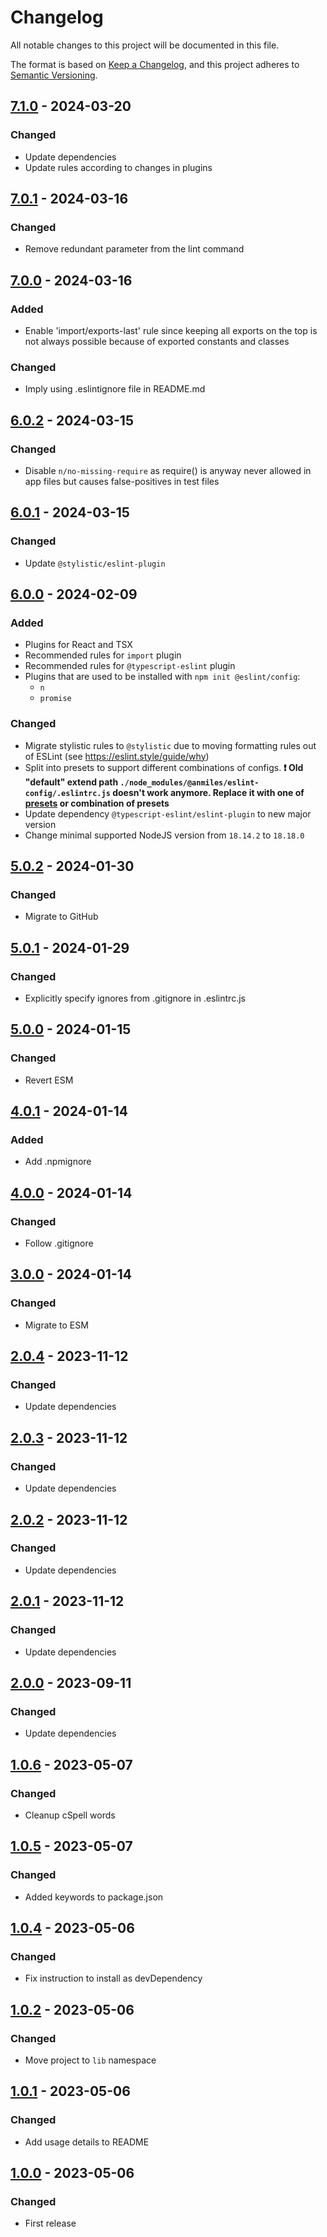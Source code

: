 # Changelog

All notable changes to this project will be documented in this file.

The format is based on [Keep a Changelog](https://keepachangelog.com/en/1.0.0/),
and this project adheres to [Semantic Versioning](https://semver.org/spec/v2.0.0.html).

## [7.1.0](../../tags/v7.1.0) - 2024-03-20
### Changed
- Update dependencies
- Update rules according to changes in plugins

## [7.0.1](../../tags/v7.0.1) - 2024-03-16
### Changed
- Remove redundant parameter from the lint command

## [7.0.0](../../tags/v7.0.0) - 2024-03-16
### Added
- Enable 'import/exports-last' rule since keeping all exports on the top is not always possible because of exported constants and classes
### Changed
- Imply using .eslintignore file in README.md

## [6.0.2](../../tags/v6.0.2) - 2024-03-15
### Changed
- Disable `n/no-missing-require` as require() is anyway never allowed in app files but causes false-positives in test files

## [6.0.1](../../tags/v6.0.1) - 2024-03-15
### Changed
- Update `@stylistic/eslint-plugin`

## [6.0.0](../../tags/v6.0.0) - 2024-02-09
### Added
- Plugins for React and TSX
- Recommended rules for `import` plugin
- Recommended rules for `@typescript-eslint` plugin
- Plugins that are used to be installed with `npm init @eslint/config`:
  - `n`
  - `promise`
### Changed
- Migrate stylistic rules to `@stylistic` due to moving formatting rules out of ESLint (see https://eslint.style/guide/why)
- Split into presets to support different combinations of configs.
__:exclamation: Old "default" extend path `./node_modules/@anmiles/eslint-config/.eslintrc.js` doesn't work anymore. Replace it with one of [presets](README.md#presets) or combination of presets__
- Update dependency `@typescript-eslint/eslint-plugin` to new major version
- Change minimal supported NodeJS version from `18.14.2` to `18.18.0`

## [5.0.2](../../tags/v5.0.2) - 2024-01-30
### Changed
- Migrate to GitHub

## [5.0.1](../../tags/v5.0.1) - 2024-01-29
### Changed
- Explicitly specify ignores from .gitignore in .eslintrc.js

## [5.0.0](../../tags/v5.0.0) - 2024-01-15
### Changed
- Revert ESM

## [4.0.1](../../tags/v4.0.1) - 2024-01-14
### Added
- Add .npmignore

## [4.0.0](../../tags/v4.0.0) - 2024-01-14
### Changed
- Follow .gitignore

## [3.0.0](../../tags/v3.0.0) - 2024-01-14
### Changed
- Migrate to ESM

## [2.0.4](../../tags/v2.0.4) - 2023-11-12
### Changed
- Update dependencies

## [2.0.3](../../tags/v2.0.3) - 2023-11-12
### Changed
- Update dependencies

## [2.0.2](../../tags/v2.0.2) - 2023-11-12
### Changed
- Update dependencies

## [2.0.1](../../tags/v2.0.1) - 2023-11-12
### Changed
- Update dependencies

## [2.0.0](../../tags/v2.0.0) - 2023-09-11
### Changed
- Update dependencies

## [1.0.6](../../tags/v1.0.6) - 2023-05-07
### Changed
- Cleanup cSpell words

## [1.0.5](../../tags/v1.0.5) - 2023-05-07
### Changed
- Added keywords to package.json

## [1.0.4](../../tags/v1.0.4) - 2023-05-06
### Changed
- Fix instruction to install as devDependency

## [1.0.2](../../tags/v1.0.2) - 2023-05-06
### Changed
- Move project to `lib` namespace

## [1.0.1](../../tags/v1.0.1) - 2023-05-06
### Changed
- Add usage details to README

## [1.0.0](../../tags/v1.0.0) - 2023-05-06
### Changed
- First release
